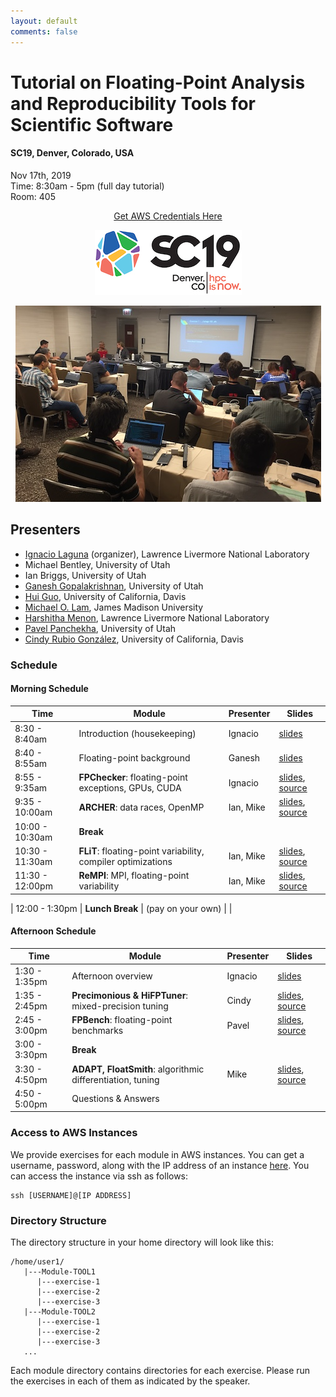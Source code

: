 ```yaml
---
layout: default
comments: false
---
```



# Tutorial on Floating-Point Analysis and Reproducibility Tools for Scientific Software
#### SC19, Denver, Colorado, USA <br />
Nov 17th, 2019 <br />
Time: 8:30am - 5pm (full day tutorial) <br />
Room: 405

<p align="center">   
<a href="https://integrus.cs.utah.edu/">Get AWS Credentials Here</a>
</p>

<p align="center">  <img src="./photos/SC19-color-hor-small.jpg"> </p>

<p align="center">  <img src="./photos/IMG-2828.JPG"> </p>

## Presenters

* [Ignacio Laguna](http://lagunaresearch.org/) (organizer), Lawrence Livermore National Laboratory
* Michael Bentley, University of Utah
* Ian Briggs, University of Utah
* [Ganesh Gopalakrishnan](https://www.cs.utah.edu/~ganesh/), University of Utah
* [Hui Guo](https://hguo15.github.io/huiguo.github.io/), University of California, Davis
* [Michael O. Lam](https://w3.cs.jmu.edu/lam2mo/), James Madison University
* [Harshitha Menon](http://harshithamenon.com/), Lawrence Livermore National Laboratory
* [Pavel Panchekha](https://pavpanchekha.com/), University of Utah
* [Cindy Rubio González](https://web.cs.ucdavis.edu/~rubio/), University of California, Davis


### Schedule

#### Morning Schedule

| Time | Module | Presenter | Slides |
|------|--------|-----------|--------|
| 8:30 - 8:40am | Introduction (housekeeping) |  Ignacio | [slides](./slides/intro-Ignacio.pdf) |
| 8:40 - 8:55am | Floating-point background |  Ganesh | [slides](./slides/Ganesh_introduction.pdf) |
| 8:55 - 9:35am |  **FPChecker**:  floating-point exceptions, GPUs, CUDA | Ignacio          | [slides](./slides/Module-FPChecker.pdf), [source](./source/Module-FPChecker.zip)|
| 9:35 - 10:00am |  **ARCHER**:  data races, OpenMP  | Ian, Mike          | [slides](./slides/Module-ARCHER.pdf), [source](./source/Module-Archer.zip)|
| 10:00 - 10:30am     |  **Break**       |           |        |
| 10:30 - 11:30am |  **FLiT**: floating-point variability, compiler optimizations  | Ian, Mike          | [slides](./slides/Module-FLiT.pdf), [source](./source/Module-FLiT.zip)|
| 11:30 - 12:00pm |  **ReMPI**: MPI, floating-point variability  | Ian, Mike          | [slides](./slides/Module-ReMPI.pdf), [source](./source/Module-ReMPI.zip)|

| 12:00 - 1:30pm |  **Lunch Break**       |  (pay on your own)         |        |

#### Afternoon Schedule

| Time | Module | Presenter | Slides |
|------|--------|-----------|--------|
| 1:30 - 1:35pm | Afternoon overview |  Ignacio | [slides](./slides/intro-Ignacio.pdf) |
| 1:35 - 2:45pm |  **Precimonious & HiFPTuner**: mixed-precision tuning  | Cindy          | [slides](./slides/Module-Preci_HiFPTuner.pdf), [source](./source/Module-Precimonious_HiFPTuner.zip)|
| 2:45 - 3:00pm |  **FPBench**:  floating-point benchmarks | Pavel          | [slides](./slides/Module-FPBench.pdf), [source](#)|
| 3:00 - 3:30pm     |  **Break**       |           |        |
| 3:30 - 4:50pm |  **ADAPT, FloatSmith**: algorithmic differentiation, tuning  | Mike          | [slides](./slides/Module-ADAPT_FloatSmith.pdf), [source](./source/Module-ADAPT_FloatSmith.zip)|
| 4:50 - 5:00pm     |  Questions & Answers       |           |        |


### Access to AWS Instances

We provide exercises for each module in AWS instances. You can get a username, password,
along with the IP address of an instance [here](https://integrus.cs.utah.edu/). 
You can access the instance via ssh as follows:

```
ssh [USERNAME]@[IP ADDRESS]
```

### Directory Structure

The directory structure in your home directory will look like this:

```
/home/user1/
   |---Module-TOOL1
      |---exercise-1
      |---exercise-2
      |---exercise-3
   |---Module-TOOL2
      |---exercise-1
      |---exercise-2
      |---exercise-3
   ...
```

Each module directory contains directories for each exercise. Please run the exercises in each of them as indicated
by the speaker.







